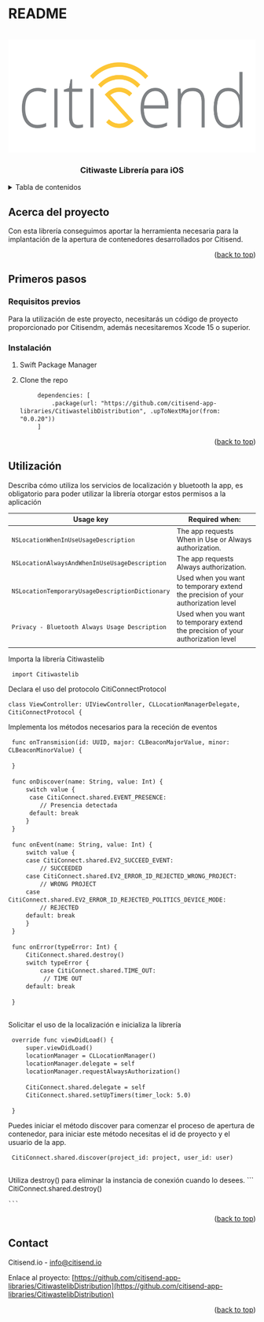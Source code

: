 # README

<!-- PROJECT LOGO -->
<br />
<div align="center">
  <a href="https://github.com/citisend-app-libraries/CitiwastelibDistribution">
    <img src="images/logo.png" alt="Logo" width="800" height="229">
  </a>

  <h3 align="center">Citiwaste Librería para iOS</h3>

</div>


<!-- TABLE OF CONTENTS -->
<details>
  <summary>Tabla de contenidos</summary>
  <ol>
    <li>
      <a href="#about-the-project">Sobre el proyecto</a>
    </li>
    <li>
      <a href="#getting-started">Primeros pasos</a>
      <ul>
        <li><a href="#prerequisites">Requisitos previos</a></li>
        <li><a href="#installation">Instalación</a></li>
      </ul>
    </li>
    <li><a href="#usage">Utilización</a></li>
    <li><a href="#contact">Contact</a></li>
  </ol>
</details>



<!-- ABOUT THE PROJECT -->
## Acerca del proyecto

Con esta librería conseguimos aportar la herramienta necesaria para la implantación de la apertura de contenedores desarrollados por Citisend.

<p align="right">(<a href="#readme-top">back to top</a>)</p>


<!-- GETTING STARTED -->
## Primeros pasos

### Requisitos previos

Para la utilización de este proyecto, necesitarás un código de proyecto proporcionado por Citisendm, además necesitaremos Xcode 15 o superior.

### Instalación

1. Swift Package Manager

2. Clone the repo
   ```
        dependencies: [
            .package(url: "https://github.com/citisend-app-libraries/CitiwastelibDistribution", .upToNextMajor(from: "0.0.20"))
        ]
   ```

<p align="right">(<a href="#readme-top">back to top</a>)</p>


<!-- USAGE EXAMPLES -->
## Utilización

Describa cómo utiliza los servicios de localización y bluetooth la app, es obligatorio para poder utilizar la librería otorgar estos permisos a la aplicación


| Usage key                                                 | Required when:                                                                   |
|-----------------------------------------------------------|----------------------------------------------------------------------------------|
| `NSLocationWhenInUseUsageDescription`              | The app requests When in Use or Always authorization.                            |
| `NSLocationAlwaysAndWhenInUseUsageDescription` | The app requests Always authorization.                                           |
| `NSLocationTemporaryUsageDescriptionDictionary`             | Used when you want to temporary extend the precision of your authorization level |
| `Privacy - Bluetooth Always Usage Description`             | Used when you want to temporary extend the precision of your authorization level |
|                                                           |                                                                                  |

Importa la librería Citiwastelib

   ```
    import Citiwastelib
   
   ```
   
Declara el uso del protocolo CitiConnectProtocol

   ```
   class ViewController: UIViewController, CLLocationManagerDelegate, CitiConnectProtocol {
   
   ```
   
Implementa los métodos necesarios para la receción de eventos

   ```
    func onTransmision(id: UUID, major: CLBeaconMajorValue, minor: CLBeaconMinorValue) {
       
    }
    
    func onDiscover(name: String, value: Int) {
        switch value {
         case CitiConnect.shared.EVENT_PRESENCE:
            // Presencia detectada 
         default: break
        }
    }
    
    func onEvent(name: String, value: Int) {
        switch value {
        case CitiConnect.shared.EV2_SUCCEED_EVENT:
            // SUCCEEDED
        case CitiConnect.shared.EV2_ERROR_ID_REJECTED_WRONG_PROJECT:
            // WRONG PROJECT
        case CitiConnect.shared.EV2_ERROR_ID_REJECTED_POLITICS_DEVICE_MODE:
            // REJECTED
        default: break
        }
    }
    
    func onError(typeError: Int) {
        CitiConnect.shared.destroy()
        switch typeError {
            case CitiConnect.shared.TIME_OUT:
             // TIME OUT
        default: break
            
    }
    
   
   ```
   
Solicitar el uso de la localización e inicializa la librería

   ```
    override func viewDidLoad() {
        super.viewDidLoad()
        locationManager = CLLocationManager()
        locationManager.delegate = self
        locationManager.requestAlwaysAuthorization()
        
        CitiConnect.shared.delegate = self
        CitiConnect.shared.setUpTimers(timer_lock: 5.0)
   
    }
   
   ```   
   
Puedes iniciar el método discover para comenzar el proceso de apertura de contenedor, para iniciar este método necesitas el id de proyecto y el usuario de la app.
   ```
    CitiConnect.shared.discover(project_id: project, user_id: user)
    
   ```   
   
Utiliza destroy() para eliminar la instancia de conexión cuando lo desees.
    ```
        CitiConnect.shared.destroy()

    ```  



<p align="right">(<a href="#readme-top">back to top</a>)</p>



<!-- CONTACT -->
## Contact

Citisend.io - info@citisend.io

Enlace al proyecto: [https://github.com/citisend-app-libraries/CitiwastelibDistribution](https://github.com/citisend-app-libraries/CitiwastelibDistribution)

<p align="right">(<a href="#readme-top">back to top</a>)</p>




